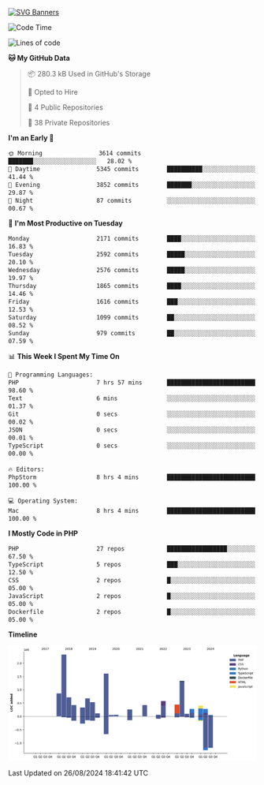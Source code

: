 [![SVG Banners](https://svg-banners.vercel.app/api?type=glitch&text1=Gere_Lajos%F0%9F%92%BB&width=800&height=400)](https://github.com/Akshay090/svg-banners)

<!--START_SECTION:waka-->
![Code Time](http://img.shields.io/badge/Code%20Time-1%2C837%20hrs%2046%20mins-blue)

![Lines of code](https://img.shields.io/badge/From%20Hello%20World%20I%27ve%20Written-11.8%20million%20lines%20of%20code-blue)

**🐱 My GitHub Data** 

> 📦 280.3 kB Used in GitHub's Storage 
 > 
> 💼 Opted to Hire
 > 
> 📜 4 Public Repositories 
 > 
> 🔑 38 Private Repositories 
 > 
**I'm an Early 🐤** 

```text
🌞 Morning                3614 commits        ███████░░░░░░░░░░░░░░░░░░   28.02 % 
🌆 Daytime                5345 commits        ██████████░░░░░░░░░░░░░░░   41.44 % 
🌃 Evening                3852 commits        ███████░░░░░░░░░░░░░░░░░░   29.87 % 
🌙 Night                  87 commits          ░░░░░░░░░░░░░░░░░░░░░░░░░   00.67 % 
```
📅 **I'm Most Productive on Tuesday** 

```text
Monday                   2171 commits        ████░░░░░░░░░░░░░░░░░░░░░   16.83 % 
Tuesday                  2592 commits        █████░░░░░░░░░░░░░░░░░░░░   20.10 % 
Wednesday                2576 commits        █████░░░░░░░░░░░░░░░░░░░░   19.97 % 
Thursday                 1865 commits        ████░░░░░░░░░░░░░░░░░░░░░   14.46 % 
Friday                   1616 commits        ███░░░░░░░░░░░░░░░░░░░░░░   12.53 % 
Saturday                 1099 commits        ██░░░░░░░░░░░░░░░░░░░░░░░   08.52 % 
Sunday                   979 commits         ██░░░░░░░░░░░░░░░░░░░░░░░   07.59 % 
```


📊 **This Week I Spent My Time On** 

```text
💬 Programming Languages: 
PHP                      7 hrs 57 mins       █████████████████████████   98.60 % 
Text                     6 mins              ░░░░░░░░░░░░░░░░░░░░░░░░░   01.37 % 
Git                      0 secs              ░░░░░░░░░░░░░░░░░░░░░░░░░   00.02 % 
JSON                     0 secs              ░░░░░░░░░░░░░░░░░░░░░░░░░   00.01 % 
TypeScript               0 secs              ░░░░░░░░░░░░░░░░░░░░░░░░░   00.00 % 

🔥 Editors: 
PhpStorm                 8 hrs 4 mins        █████████████████████████   100.00 % 

💻 Operating System: 
Mac                      8 hrs 4 mins        █████████████████████████   100.00 % 
```

**I Mostly Code in PHP** 

```text
PHP                      27 repos            █████████████████░░░░░░░░   67.50 % 
TypeScript               5 repos             ███░░░░░░░░░░░░░░░░░░░░░░   12.50 % 
CSS                      2 repos             █░░░░░░░░░░░░░░░░░░░░░░░░   05.00 % 
JavaScript               2 repos             █░░░░░░░░░░░░░░░░░░░░░░░░   05.00 % 
Dockerfile               2 repos             █░░░░░░░░░░░░░░░░░░░░░░░░   05.00 % 
```



**Timeline**

![Lines of Code chart](https://raw.githubusercontent.com/gere-lajos/gere-lajos/main/assets/bar_graph.png)


 Last Updated on 26/08/2024 18:41:42 UTC
<!--END_SECTION:waka-->
